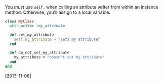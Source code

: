 You _must_ use `self.` when calling an attribute writer from within an instance method. Otherwise, you'll assign to a local variable.

```ruby
class MyClass
  attr_writer :my_attribute

  def set_my_attribute
    self.my_attribute = "sets my attribute"
  end

  def do_not_set_my_attribute
    my_attribute = "doesn't set my attribute"
  end
end
```

[2013-11-08]
